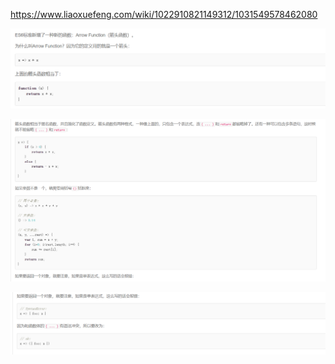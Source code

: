 https://www.liaoxuefeng.com/wiki/1022910821149312/1031549578462080      

![](./img/2022-02-26-15-04-59.png)      

![](./img/2022-02-26-15-05-20.png)      

![](./img/2022-02-26-15-05-59.png)      